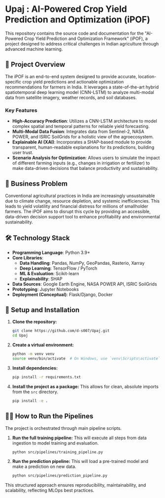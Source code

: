 # Upaj : AI-Powered Crop Yield Prediction and Optimization (iPOF)

This repository contains the source code and documentation for the "AI-Powered Crop Yield Prediction and Optimization Framework" (iPOF), a project designed to address critical challenges in Indian agriculture through advanced machine learning.

## 📝 Project Overview

The iPOF is an end-to-end system designed to provide accurate, location-specific crop yield predictions and actionable optimization recommendations for farmers in India. It leverages a state-of-the-art hybrid spatiotemporal deep learning model (CNN-LSTM) to analyze multi-modal data from satellite imagery, weather records, and soil databases.

### Key Features

-   **High-Accuracy Prediction**: Utilizes a CNN-LSTM architecture to model complex spatial and temporal patterns for reliable yield forecasting.
-   **Multi-Modal Data Fusion**: Integrates data from Sentinel-2, NASA POWER, and ISRIC SoilGrids for a holistic view of the agroecosystem.
-   **Explainable AI (XAI)**: Incorporates a SHAP-based module to provide transparent, human-readable explanations for its predictions, building user trust.
-   **Scenario Analysis for Optimization**: Allows users to simulate the impact of different farming inputs (e.g., changes in irrigation or fertilizer) to make data-driven decisions that balance productivity and sustainability.

## 🎯 Business Problem

Conventional agricultural practices in India are increasingly unsustainable due to climate change, resource depletion, and systemic inefficiencies. This leads to yield volatility and financial distress for millions of smallholder farmers. The iPOF aims to disrupt this cycle by providing an accessible, data-driven decision support tool to enhance profitability and environmental sustainability.

## 🛠️ Technology Stack

-   **Programming Language**: Python 3.9+
-   **Core Libraries**:
    -   **Data Handling**: Pandas, NumPy, GeoPandas, Rasterio, Xarray
    -   **Deep Learning**: TensorFlow / PyTorch
    -   **ML & Evaluation**: Scikit-learn
    -   **Explainability**: SHAP
-   **Data Sources**: Google Earth Engine, NASA POWER API, ISRIC SoilGrids
-   **Prototyping**: Jupyter Notebooks
-   **Deployment (Conceptual)**: Flask/Django, Docker

## 🚀 Setup and Installation

1.  **Clone the repository:**
    ```bash
    git clone https://github.com/d-s007/Upaj.git
    cd Upaj
    ```

2.  **Create a virtual environment:**
    ```bash
    python -m venv venv
    source venv/bin/activate  # On Windows, use `venv\Scripts\activate`
    ```

3.  **Install dependencies:**
    ```bash
    pip install -r requirements.txt
    ```

4.  **Install the project as a package:**
    This allows for clean, absolute imports from the `src` directory.
    ```bash
    pip install -e .
    ```

## 🏃‍♀️ How to Run the Pipelines

The project is orchestrated through main pipeline scripts.

1.  **Run the full training pipeline:**
    This will execute all steps from data ingestion to model training and evaluation.
    ```bash
    python src/pipelines/training_pipeline.py
    ```

2.  **Run the prediction pipeline:**
    This will load a pre-trained model and make a prediction on new data.
    ```bash
    python src/pipelines/prediction_pipeline.py
    ```

This structured approach ensures reproducibility, maintainability, and scalability, reflecting MLOps best practices.